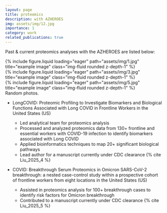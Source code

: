 ```yaml
---
layout: page
title: proteomics
description: with AZHEROES
img: assets/img/12.jpg
importance: 1
category: work
related_publications: true
---
```


Past & current proteomics analyses with the AZHEROES are listed below:


<div class="row">
    <div class="col-sm mt-3 mt-md-0">
        {% include figure.liquid loading="eager" path="assets/img/1.jpg" title="example image" class="img-fluid rounded z-depth-1" %}
    </div>
    <div class="col-sm mt-3 mt-md-0">
        {% include figure.liquid loading="eager" path="assets/img/3.jpg" title="example image" class="img-fluid rounded z-depth-1" %}
    </div>
    <div class="col-sm mt-3 mt-md-0">
        {% include figure.liquid loading="eager" path="assets/img/5.jpg" title="example image" class="img-fluid rounded z-depth-1" %}
    </div>
</div>
<div class="caption">
    Random photos.
</div>

- LongCOVID: Proteomic Profiling to Investigate Biomarkers and Biological Functions Associated with Long COVID in Frontline Workers in the United States (US)
  - Led analytical team for proteomics analysis
  - Processed and analyzed proteomics data from 130+ frontline and essential workers with COVID-19 infection to identify biomarkers associated with Long COVID
  - Applied bioinformatics techniques to map 20+ significant biological pathways
  - Lead author for a manuscript currently under CDC clearance {% cite Liu_2025_4 %}

- COVID: Breakthrough Serum Proteomics in Omicron SARS-CoV-2 breakthrough: a nested case-control study within a prospective cohort of frontline workers from eight locations in the United States (US)
  - Assisted in proteomics analysis for 100+ breakthrough cases to identify risk factors for Omicron breakthrough
  - Contributed to a manuscript currently under CDC clearance {% cite Liu_2025_5 %}
